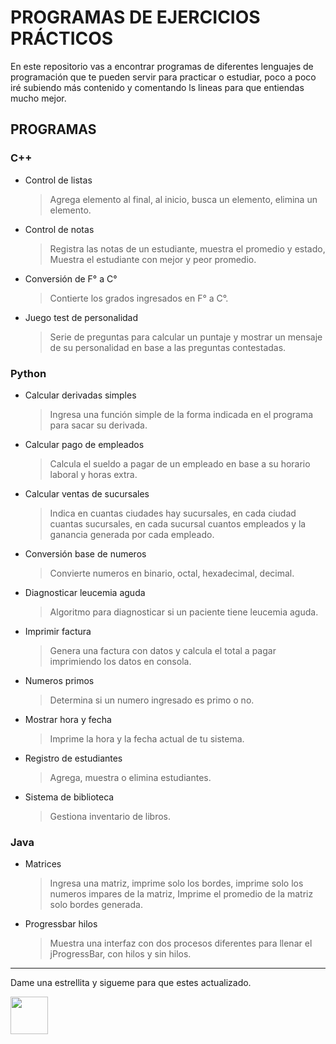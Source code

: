 # PROGRAMAS DE EJERCICIOS PRÁCTICOS
En este repositorio vas a encontrar programas de diferentes lenguajes de programación que te pueden servir para practicar o estudiar, poco a poco iré subiendo más contenido y comentando ls lineas para que entiendas mucho mejor.

## PROGRAMAS
### C++
  * Control de listas
    > Agrega elemento al final, al inicio, busca un elemento, elimina un elemento.
  * Control de notas
    > Registra las notas de un estudiante, muestra el promedio y estado, Muestra el estudiante con mejor y peor promedio.
  * Conversión de F° a C°
    > Contierte los grados ingresados en F° a C°.
  * Juego test de personalidad
    > Serie de preguntas para calcular un puntaje y mostrar un mensaje de su personalidad en base a las preguntas contestadas.
   
### Python
  * Calcular derivadas simples
    > Ingresa una función simple de la forma indicada en el programa para sacar su derivada.
  * Calcular pago de empleados
    > Calcula el sueldo a pagar de un empleado en base a su horario laboral y horas extra.
  * Calcular ventas de sucursales
    > Indica en cuantas ciudades hay sucursales, en cada ciudad cuantas sucursales, en cada sucursal cuantos empleados y la ganancia generada por cada empleado.
  * Conversión base de numeros
    > Convierte numeros en binario, octal, hexadecimal, decimal.
  * Diagnosticar leucemia aguda
    > Algoritmo para diagnosticar si un paciente tiene leucemia aguda.
  * Imprimir factura
    > Genera una factura con datos y calcula el total a pagar imprimiendo los datos en consola.
  * Numeros primos
    > Determina si un numero ingresado es primo o no.
  * Mostrar hora y fecha
    > Imprime la hora y la fecha actual de tu sistema.
  * Registro de estudiantes
    > Agrega, muestra o elimina estudiantes.
  * Sistema de biblioteca
    > Gestiona inventario de libros.
    
### Java
  * Matrices
    > Ingresa una matriz, imprime solo los bordes, imprime solo los numeros impares de la matriz, Imprime el promedio de la matriz solo bordes generada.
* Progressbar hilos
    > Muestra una interfaz con dos procesos diferentes para llenar el jProgressBar, con hilos y sin hilos.

<hr>
Dame una estrellita y sigueme para que estes actualizado.

<a href="https://github.com/Tomvargas"><img  src="https://user-images.githubusercontent.com/5713670/87202985-820dcb80-c2b6-11ea-9f56-7ec461c497c3.gif" width="60"/></a>


